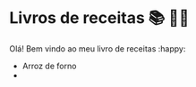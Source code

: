 # Livros de receitas :books: :man_cook:

Olá! Bem vindo ao meu livro de receitas :happy:

- Arroz de forno
- 